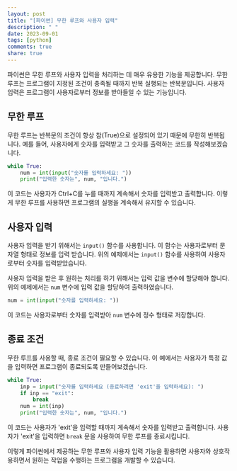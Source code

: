 ```yaml
---
layout: post
title: "[파이썬] 무한 루프와 사용자 입력"
description: " "
date: 2023-09-01
tags: [python]
comments: true
share: true
---
```


파이썬은 무한 루프와 사용자 입력을 처리하는 데 매우 유용한 기능을 제공합니다. 무한 루프는 프로그램이 지정된 조건이 충족될 때까지 반복 실행되는 반복문입니다. 사용자 입력은 프로그램이 사용자로부터 정보를 받아들일 수 있는 기능입니다.

## 무한 루프

무한 루프는 반복문의 조건이 항상 참(True)으로 설정되어 있기 때문에 무한히 반복됩니다. 예를 들어, 사용자에게 숫자를 입력받고 그 숫자를 출력하는 코드를 작성해보겠습니다.

```python
while True:
    num = int(input("숫자를 입력하세요: "))
    print("입력한 숫자는", num, "입니다.")
```

이 코드는 사용자가 Ctrl+C를 누를 때까지 계속해서 숫자를 입력받고 출력합니다. 이렇게 무한 루프를 사용하면 프로그램의 실행을 계속해서 유지할 수 있습니다.

## 사용자 입력

사용자 입력을 받기 위해서는 `input()` 함수를 사용합니다. 이 함수는 사용자로부터 문자열 형태로 정보를 입력 받습니다. 위의 예제에서는 `input()` 함수를 사용하여 사용자로부터 숫자를 입력받았습니다.

사용자 입력을 받은 후 원하는 처리를 하기 위해서는 입력 값을 변수에 할당해야 합니다. 위의 예제에서는 `num` 변수에 입력 값을 할당하여 출력하였습니다.

```python
num = int(input("숫자를 입력하세요: "))
```

이 코드는 사용자로부터 숫자를 입력받아 `num` 변수에 정수 형태로 저장합니다.

## 종료 조건

무한 루프를 사용할 때, 종료 조건이 필요할 수 있습니다. 이 예에서는 사용자가 특정 값을 입력하면 프로그램이 종료되도록 만들어보겠습니다.

```python
while True:
    inp = input("숫자를 입력하세요 (종료하려면 'exit'을 입력하세요): ")
    if inp == "exit":
        break
    num = int(inp)
    print("입력한 숫자는", num, "입니다.")
```

이 코드는 사용자가 'exit'을 입력할 때까지 계속해서 숫자를 입력받고 출력합니다. 사용자가 'exit'을 입력하면 `break` 문을 사용하여 무한 루프를 종료시킵니다.

이렇게 파이썬에서 제공하는 무한 루프와 사용자 입력 기능을 활용하면 사용자와 상호작용하면서 원하는 작업을 수행하는 프로그램을 개발할 수 있습니다.